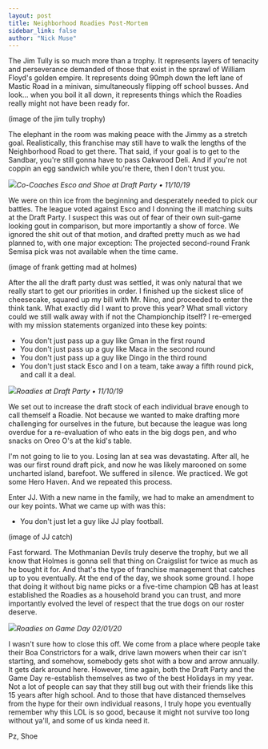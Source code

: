 ```yaml
---
layout: post
title: Neighborhood Roadies Post-Mortem
sidebar_link: false
author: "Nick Muse"
---
```


The Jim Tully is so much more than a trophy. It represents layers of tenacity and perseverance demanded of those that exist in the sprawl of William Floyd's golden empire. It represents doing 90mph down the left lane of Mastic Road in a minivan, simultaneously flipping off school busses. And look... when you boil it all down, it represents things which the Roadies really might not have been ready for.

(image of the jim tully trophy)

The elephant in the room was making peace with the Jimmy as a stretch goal. Realistically, this franchise may still have to walk the lengths of the Neighborhood Road to get there. That said, if your goal is to get to the Sandbar, you're still gonna have to pass Oakwood Deli. And if you're not coppin an egg sandwich while you're there, then I don't trust you.

<img src="https://lh3.googleusercontent.com/iIUeAaM0xPzbyFLjbmvCThwFHcB0qFuqyJhpZfXOVd-utSuHWxRPpAoROKSD7vZ5pLuqCA0GxCEy6Uvm4YuPusU-MZHE0CQm9FamJohC4q4BgPKOZfZ2VoIG2m4KL0RRQZpFZZFgzQ=w2400">*Co-Coaches Esco and Shoe at Draft Party &bull; 11/10/19*

We were on thin ice from the beginning and desperately needed to pick our battles. The league voted against Esco and I donning the ill matching suits at the Draft Party. I suspect this was out of fear of their own suit-game looking gout in comparison, but more importantly a show of force. We ignored the shit out of that motion, and drafted pretty much as we had planned to, with one major exception: The projected second-round Frank Semisa pick was not available when the time came.

(image of frank getting mad at holmes)

After the all the draft party dust was settled, it was only natural that we really start to get our priorities in order. I finished up the sickest slice of cheesecake, squared up my bill with Mr. Nino, and proceeded to enter the think tank. What exactly did I want to prove this year? What small victory could we still walk away with if not the Championchip itself? I re-emerged with my mission statements organized into these key points:

- You don't just pass up a guy like Gman in the first round
- You don't just pass up a guy like Maca in the second round
- You don't just pass up a guy like Dingo in the third round
- You don't just stack Esco and I on a team, take away a fifth round pick, and call it a deal.

<img src="https://lh3.googleusercontent.com/703kLQlLePCvtz0yb4MAo_P9pFX7Dn-nmglAtwXjOo8aEAOrYeeQSsSIgScpy5hAhyJC5VPFXb8PbtGdFs-ddZ5tYSM9FntEfiHSfb11Sd8hmdsiCnElTHkfzrA0vxDYcQg4Pt_XCQ=w2400">*Roadies at Draft Party &bull; 11/10/19*

We set out to increase the draft stock of each individual brave enough to call themself a Roadie. Not because we wanted to make drafting more challenging for ourselves in the future, but because the league was long overdue for a re-evaluation of who eats in the big dogs pen, and who snacks on Oreo O's at the kid's table.

I'm not going to lie to you. Losing Ian at sea was devastating. After all, he was our first round draft pick, and now he was likely marooned on some uncharted island, barefoot. We suffered in silence. We practiced. We got some Hero Haven. And we repeated this process.

Enter JJ. With a new name in the family, we had to make an amendment to our key points. What we came up with was this:
- You don't just let a guy like JJ play football.

(image of JJ catch)

Fast forward. The Mothmanian Devils truly deserve the trophy, but we all know that Holmes is gonna sell that thing on Craigslist for twice as much as he bought it for. And that's the type of franchise management that catches up to you eventually. At the end of the day, we shook some ground. I hope that doing it without big name picks or a five-time champion QB has at least established the Roadies as a household brand you can trust, and more importantly evolved the level of respect that the true dogs on our roster deserve.

<img src="https://lh3.googleusercontent.com/fYyzyw-9dNZp3MarbGCGzqwKU1Cx0MnK0FdKfKIWrZNO3m2X32T7qYHQLJRG9epT1tdO6-9XOB5j8QG91X97kAAobQzA-6Nh6VIWl9VcCmv5NM84JNL844v0tpEX13xYRz-0--_ivA=w2400">*Roadies on Game Day 02/01/20*

I wasn't sure how to close this off. We come from a place where people take their Boa Constrictors for a walk, drive lawn mowers when their car isn't starting, and somehow, somebody gets shot with a bow and arrow annually. It gets dark around here. However, time again, both the Draft Party and the Game Day re-establish themselves as two of the best Holidays in my year. Not a lot of people can say that they still bug out with their friends like this 15 years after high school. And to those that have distanced themselves from the hype for their own individual reasons, I truly hope you eventually remember why this LOL is so good, because it might not survive too long without ya'll, and some of us kinda need it.

Pz,
Shoe

